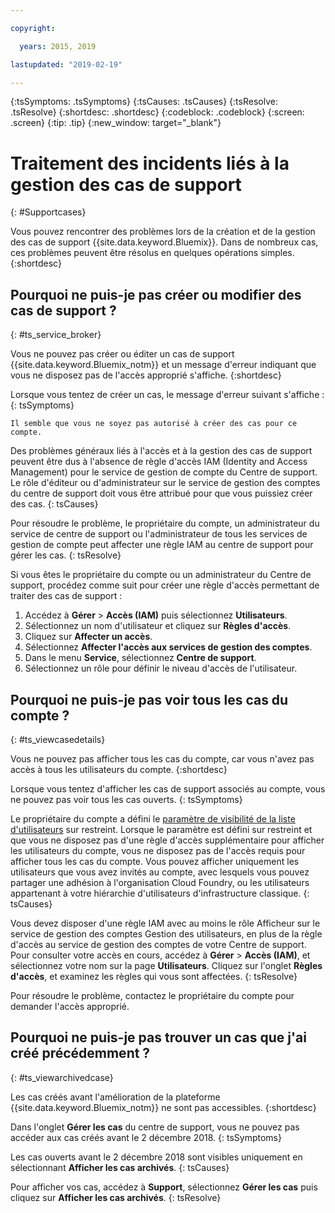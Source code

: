 ```yaml
---

copyright:

  years: 2015, 2019

lastupdated: "2019-02-19"

---
```



{:tsSymptoms: .tsSymptoms}
{:tsCauses: .tsCauses}
{:tsResolve: .tsResolve}
{:shortdesc: .shortdesc}
{:codeblock: .codeblock}
{:screen: .screen}
{:tip: .tip}
{:new_window: target="_blank"}


# Traitement des incidents liés à la gestion des cas de support
{: #Supportcases}

Vous pouvez rencontrer des problèmes lors de la création et de la gestion des cas de support {{site.data.keyword.Bluemix}}. Dans de nombreux cas, ces problèmes peuvent être résolus en quelques opérations simples.
{:shortdesc}

## Pourquoi ne puis-je pas créer ou modifier des cas de support ? 
{: #ts_service_broker}

Vous ne pouvez pas créer ou éditer un cas de support {{site.data.keyword.Bluemix_notm}} et un message d'erreur indiquant que vous ne disposez pas de l'accès approprié s'affiche.
{:shortdesc}

Lorsque vous tentez de créer un cas, le message d'erreur suivant s'affiche :   
{: tsSymptoms}

`Il semble que vous ne soyez pas autorisé à créer des cas pour ce compte.`

Des problèmes généraux liés à l'accès et à la gestion des cas de support peuvent être dus à l'absence de règle d'accès IAM (Identity and Access Management) pour le service de gestion de compte du Centre de support. Le rôle d'éditeur ou d'administrateur sur le service de gestion des comptes du centre de support doit vous être attribué pour que vous puissiez créer des cas. 
{: tsCauses}

Pour résoudre le problème, le propriétaire du compte, un administrateur du service de centre de support ou l'administrateur de tous les services de gestion de compte peut affecter une règle IAM au centre de support pour gérer les cas. 
{: tsResolve}

Si vous êtes le propriétaire du compte ou un administrateur du Centre de support, procédez comme suit pour créer une règle d'accès permettant de traiter des cas de support :

1. Accédez à **Gérer** &gt; **Accès (IAM)** puis sélectionnez **Utilisateurs**.
2. Sélectionnez un nom d'utilisateur et cliquez sur **Règles d'accès**. 
3. Cliquez sur **Affecter un accès**. 
4. Sélectionnez **Affecter l'accès aux services de gestion des comptes**. 
5. Dans le menu **Service**, sélectionnez **Centre de support**. 
6. Sélectionnez un rôle pour définir le niveau d'accès de l'utilisateur. 


## Pourquoi ne puis-je pas voir tous les cas du compte ?
{: #ts_viewcasedetails}

Vous ne pouvez pas afficher tous les cas du compte, car vous n'avez pas accès à tous les utilisateurs du compte. 
{:shortdesc}

Lorsque vous tentez d'afficher les cas de support associés au compte, vous ne pouvez pas voir tous les cas ouverts. 
{: tsSymptoms}

Le propriétaire du compte a défini le [paramètre de visibilité de la liste d'utilisateurs](/docs/iam?topic=iam-userlistview#userlistview) sur restreint. Lorsque le paramètre est défini sur restreint et que vous ne disposez pas d'une règle d'accès supplémentaire pour afficher les utilisateurs du compte, vous ne disposez pas de l'accès requis pour afficher tous les cas du compte. Vous pouvez afficher uniquement les utilisateurs que vous avez invités au compte, avec lesquels vous pouvez partager une adhésion à l'organisation Cloud Foundry, ou les utilisateurs appartenant à votre hiérarchie d'utilisateurs d'infrastructure classique. 
{: tsCauses}

Vous devez disposer d'une règle IAM avec au moins le rôle Afficheur sur le service de gestion des comptes Gestion des utilisateurs, en plus de la règle d'accès au service de gestion des comptes de votre Centre de support. Pour consulter votre accès en cours, accédez à **Gérer** &gt; **Accès (IAM)**, et sélectionnez votre nom sur la page **Utilisateurs**. Cliquez sur l'onglet **Règles d'accès**, et examinez les règles qui vous sont affectées. 
{: tsResolve}

Pour résoudre le problème, contactez le propriétaire du compte pour demander l'accès approprié. 

## Pourquoi ne puis-je pas trouver un cas que j'ai créé précédemment ? 
{: #ts_viewarchivedcase}

Les cas créés avant l'amélioration de la plateforme {{site.data.keyword.Bluemix_notm}} ne sont pas accessibles.
{:shortdesc}

Dans l'onglet **Gérer les cas** du centre de support, vous ne pouvez pas accéder aux cas créés avant le 2 décembre 2018.
{: tsSymptoms}

Les cas ouverts avant le 2 décembre 2018 sont visibles uniquement en sélectionnant **Afficher les cas archivés**.
{: tsCauses}

Pour afficher vos cas, accédez à **Support**, sélectionnez **Gérer les cas** puis cliquez sur **Afficher les cas archivés**.
{: tsResolve} 







